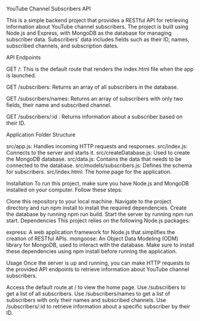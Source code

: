 YouTube Channel Subscribers API

This is a simple backend project that provides a RESTful API for retrieving information about YouTube channel subscribers. The project is built using Node.js and Express, with MongoDB as the database for managing subscriber data. Subscribers' data includes fields such as their ID, names, subscribed channels, and subscription dates.

API Endpoints

GET /: This is the default route that renders the index.html file when the app is launched.

GET /subscribers: Returns an array of all subscribers in the database.

GET /subscribers/names: Returns an array of subscribers with only two fields, their name and subscribed channel.

GET /subscribers/:id : Returns information about a subscriber based on their ID.


Application Folder Structure

src/app.js: Handles incoming HTTP requests and responses.
src/index.js: Connects to the server and starts it.
src/createDatabase.js: Used to create the MongoDB database.
src/data.js: Contains the data that needs to be connected to the database.
src/models/subscribers.js: Defines the schema for subscribers.
src/index.html: The home page for the application.

Installation
To run this project, make sure you have Node.js and MongoDB installed on your computer. Follow these steps:

Clone this repository to your local machine.
Navigate to the project directory and run npm install to install the required dependencies.
Create the database by running npm run build.
Start the server by running npm run start.
Dependencies
This project relies on the following Node.js packages:

express: A web application framework for Node.js that simplifies the creation of RESTful APIs.
mongoose: An Object Data Modeling (ODM) library for MongoDB, used to interact with the database.
Make sure to install these dependencies using npm install before running the application.

Usage
Once the server is up and running, you can make HTTP requests to the provided API endpoints to retrieve information about YouTube channel subscribers.

Access the default route at / to view the home page.
Use /subscribers to get a list of all subscribers.
Use /subscribers/names to get a list of subscribers with only their names and subscribed channels.
Use /subscribers/:id to retrieve information about a specific subscriber by their ID.
